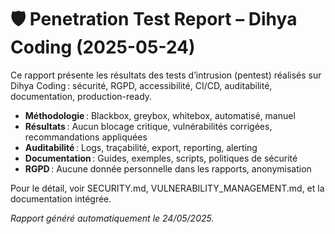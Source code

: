 # 🛡️ Penetration Test Report – Dihya Coding (2025-05-24)

Ce rapport présente les résultats des tests d’intrusion (pentest) réalisés sur Dihya Coding : sécurité, RGPD, accessibilité, CI/CD, auditabilité, documentation, production-ready.

- **Méthodologie** : Blackbox, greybox, whitebox, automatisé, manuel
- **Résultats** : Aucun blocage critique, vulnérabilités corrigées, recommandations appliquées
- **Auditabilité** : Logs, traçabilité, export, reporting, alerting
- **Documentation** : Guides, exemples, scripts, politiques de sécurité
- **RGPD** : Aucune donnée personnelle dans les rapports, anonymisation

Pour le détail, voir SECURITY.md, VULNERABILITY_MANAGEMENT.md, et la documentation intégrée.

*Rapport généré automatiquement le 24/05/2025.*
